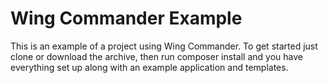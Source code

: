 Wing Commander Example
======================

This is an example of a project using Wing Commander. To get started just clone or download the archive, then run composer install and you have everything set up along with an example application and templates.

